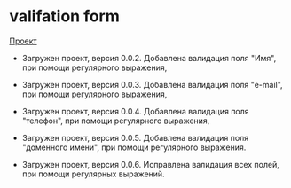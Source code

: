 # valifation form
[Проект](https://ablehope.github.io/validation-sprint-10/)

- Загружен проект, версия 0.0.2. Добавлена валидация поля "Имя", при помощи регулярного выражения,
- Загружен проект, версия 0.0.3. Добавлена валидация поля "e-mail", при помощи регулярного выражения,
- Загружен проект, версия 0.0.4. Добавлена валидация поля "телефон", при помощи регулярного выражения,
- Загружен проект, версия 0.0.5. Добавлена валидация поля "доменного имени", при помощи регулярного выражения.

- Загружен проект, версия 0.0.6. Исправлена валидация всех полей, при помощи регулярных выражений.
